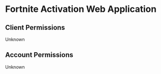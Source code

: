 # Fortnite Activation Web Application


## Client Permissions
Unknown

## Account Permissions
Unknown

